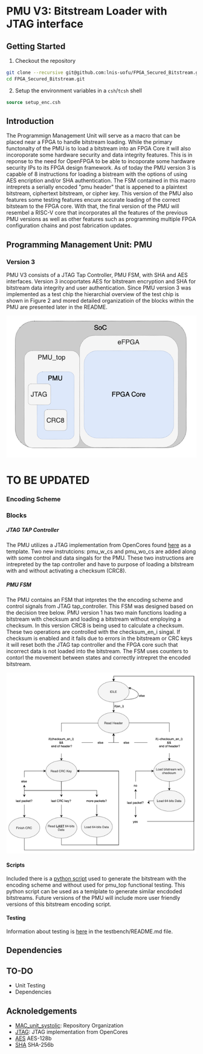 # PMU V3: Bitstream Loader with JTAG interface

## Getting Started

1. Checkout the repository
```sh
git clone --recursive git@github.com:lnis-uofu/FPGA_Secured_Bitstream.git
cd FPGA_Secured_Bitstream.git
```
2. Setup the environment variables in a `csh`/`tcsh` shell
```csh
source setup_enc.csh
```

## Introduction
The Programmign Management Unit will serve as a macro that can be placed near a FPGA to handle bitstream loading. While the primary functonalty of the PMU is to load a bitstream into an FPGA Core it will also incoroporate some hardware security and data integrity features. This is in reponse to the need for OpenFPGA to be able to incoporate some hardware security IPs to its FPGA design framework. As of today the PMU version 3 is capable of 8 instructions for loading a bistream with the options of using AES encription and/or SHA authentication. The FSM contained in this macro intreprets a serially encoded "pmu header" that is appened to a plaintext bitstream, ciphertext bitstream, or cipher key. This version of the PMU also features some testing features encure accurate loading of the correct bitsteam to the FPGA core. With that, the final version of the PMU will resembel a RISC-V core that incorporates all the features of the previous PMU versions as well as other features such as programming multiple FPGA configuration chains and post fabrication updates. 

## Programming Management Unit: PMU
### Version 3
  PMU V3 consists of a JTAG Tap Controller, PMU FSM, with SHA and AES interfaces. Version 3 incoportates AES for bitstream encryption and SHA for bitstream data integrity and user authentication. Since PMU version 3 was implemented as a test chip the hierarchial overview of the test chip is shown in Figure 2 and mored detailed organizatioin of the blocks within the PMU are presented later in the README.
  
  
 <p align="center">
  <img src="/docs/figures/hierarchy_overview.png">
</p>

# TO BE UPDATED

### Encoding Scheme


### Blocks
##### JTAG TAP Controller
The PMU utilizes a JTAG implementation from OpenCores found [here](https://github.com/freecores/jtag) as a template. Two new instrutcions: pmu_w_cs and pmu_wo_cs are added along with some control and data singals for the PMU. These two instructions are intrepreted by the tap controller and have to purpose of loading a bitstream with and without activating a checksum (CRC8).  

##### PMU FSM
The PMU contains an FSM that intpretes the the encoding scheme and control signals from JTAG tap_controller. This FSM was designed based on the decision tree below. PMU version 1 has two main functions loading a bitstream with checksum and loading a bitstream without employing a checksum. In this version CRC8 is being used to calculate a checksum. These two operations are controlled with the checksum_en_i singal. If checksum is enabled and it fails due to errors in the bitstream or CRC keys it will reset both the JTAG tap controller and the FPGA core such that incorrect data is not loaded into the bitstream. The FSM uses counters to contorl the movement between states and correctly intrepret the encoded bitstream.

 <p align="center">
  <img src="/docs/figures/FSM_decision_tree.png">
</p>

#### Scripts
Included there is a [python script](https://github.com/lnis-uofu/FPGA_Secured_Bitstream/blob/v1/scripts/V1_encode.py) used to generate the bitstream with the encoding scheme and without used for pmu_top functional testing. This python script can be used as a temlplate to generate similar encdoded bitstreams. Future versions of the PMU will include more user friendly versions of this bitstream encoding script. 

#### Testing
Information about testing is [here](https://github.com/lnis-uofu/FPGA_Secured_Bitstream/blob/v1/testbench/README.md) in the testbench/README.md file.

## Dependencies
## TO-DO
 - Unit Testing
 - Dependencies
## Acknoledgements
- [MAC_unit_systolic](https://github.com/lnis-uofu/MAC_unit_systolic): Repository Organization
- [JTAG](https://github.com/freecores/jtag): JTAG implementation from OpenCores
- [AES](https://github.com/secworks/aes) AES-128b
- [SHA](https://github.com/secworks/sha256) SHA-256b
